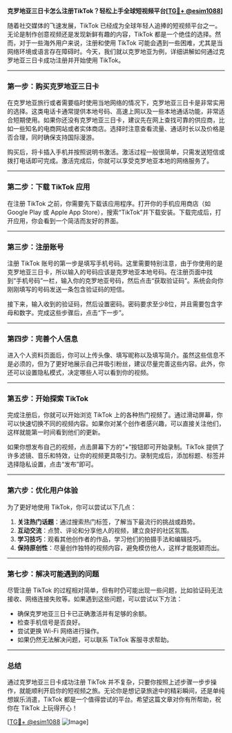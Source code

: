 **克罗地亚三日卡怎么注册TikTok？轻松上手全球短视频平台[[TG💪+ @esim1088](https://t.me/s/esim1088)]**

随着社交媒体的飞速发展，TikTok 已经成为全球年轻人追捧的短视频平台之一。无论是制作创意视频还是发现新鲜有趣的内容，TikTok 都是一个绝佳的选择。然而，对于一些海外用户来说，注册和使用 TikTok 可能会遇到一些困难，尤其是当网络环境或语言存在障碍时。今天，我们就以克罗地亚为例，详细讲解如何通过克罗地亚三日卡成功注册并开始使用 TikTok。

---

### **第一步：购买克罗地亚三日卡**
在克罗地亚旅行或者需要临时使用当地网络的情况下，克罗地亚三日卡是非常实用的选择。这类电话卡通常提供本地号码、高速上网以及一些本地通话功能，非常适合短期使用。如果你还没有克罗地亚三日卡，建议先在网上查找可靠的供应商，比如一些知名的电商网站或者实体商店。选择时注意查看流量、通话时长以及价格是否合理，同时确保支持国际漫游。

购买后，将卡插入手机并按照说明书激活。激活过程一般很简单，只需发送短信或拨打电话即可完成。激活完成后，你就可以享受克罗地亚本地的网络服务了。

---

### **第二步：下载 TikTok 应用**
在注册 TikTok 之前，你需要先下载该应用程序。打开你的手机应用商店（如 Google Play 或 Apple App Store），搜索“TikTok”并下载安装。下载完成后，打开应用，你会看到一个简洁而友好的界面。

---

### **第三步：注册账号**
注册 TikTok 账号的第一步是填写手机号码。这里需要特别注意，由于你使用的是克罗地亚三日卡，所以输入的号码应该是克罗地亚本地号码。在注册页面中找到“手机号码”一栏，输入你的克罗地亚号码，然后点击“获取验证码”。系统会向你刚刚填写的号码发送一条包含验证码的短信。

接下来，输入收到的验证码，然后设置密码。密码要求至少8位，并且需要包含字母和数字。完成这些步骤后，点击“下一步”。

---

### **第四步：完善个人信息**
进入个人资料页面后，你可以上传头像、填写昵称以及填写简介。虽然这些信息不是必须的，但为了更好地展示自己并吸引粉丝，建议尽量完善这些内容。此外，你还可以设置隐私模式，决定哪些人可以看到你的视频。

---

### **第五步：开始探索 TikTok**
完成注册后，你就可以开始浏览 TikTok 上的各种热门视频了。通过滑动屏幕，你可以快速切换不同的视频内容。如果你对某个创作者感兴趣，可以直接关注他们，这样就能第一时间看到他们的更新。

如果你想发布自己的视频，点击屏幕下方的“+”按钮即可开始录制。TikTok 提供了许多滤镜、音乐和特效，让你的视频更具吸引力。录制完成后，添加标题、标签并选择隐私设置，点击“发布”即可。

---

### **第六步：优化用户体验**
为了更好地使用 TikTok，你可以尝试以下几点：
1. **关注热门话题**：通过搜索热门标签，了解当下最流行的挑战或趋势。
2. **互动交流**：点赞、评论和分享他人的视频，建立良好的社区氛围。
3. **学习技巧**：观看其他创作者的作品，学习他们的拍摄手法和编辑技巧。
4. **保持原创性**：尽量创作独特的视频内容，避免模仿他人，这样才能脱颖而出。

---

### **第七步：解决可能遇到的问题**
尽管注册 TikTok 的过程相对简单，但有时仍可能出现一些问题，比如验证码无法接收、网络连接失败等。如果遇到这些问题，可以尝试以下方法：
- 确保克罗地亚三日卡已正确激活并有足够的余额。
- 检查手机信号是否良好。
- 尝试更换 Wi-Fi 网络进行操作。
- 如果仍然无法解决问题，可以联系 TikTok 客服寻求帮助。

---

### **总结**
通过克罗地亚三日卡成功注册 TikTok 并不复杂，只要你按照上述步骤一步步操作，就能顺利开启你的短视频之旅。无论你是想记录旅途中的精彩瞬间，还是单纯想娱乐消遣，TikTok 都是一个值得尝试的平台。希望这篇文章对你有所帮助，祝你在 TikTok 上玩得开心！

[[TG💪+ @esim1088](https://t.me/s/esim1088) ![Image](https://i.postimg.cc/4NQfJmqS/Snipaste-2025-05-13-00-14-12.png)]